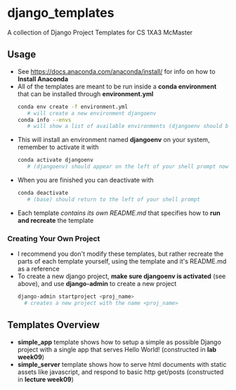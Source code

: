 # django_templates
A collection of Django Project Templates for CS 1XA3 McMaster

## Usage
- See https://docs.anaconda.com/anaconda/install/ for info on how to **Install Anaconda**
- All of the templates are meant to be run inside a **conda environment** that can be installed through **environment.yml**
  ```bash
  conda env create -f environment.yml
     # will create a new environment djangoenv
  conda info --envs
     # will show a list of available environments (djangoenv should be listed now)
  ```
- This will install an environment named **djangoenv** on your system, remember to activate it with
  ```bash
  conda activate djangoenv
     # (djangoenv) should appear on the left of your shell prompt now
  ```
- When you are finished you can deactivate with
  ```bash
  conda deactivate
     # (base) should return to the left of your shell prompt
  ```
- Each template *contains its own README.md* that specifies how to **run and recreate** the template

### Creating Your Own Project
- I recommend you don't modify these templates, but rather recreate the parts of
  each template yourself, using the template and it's README.md as a reference
- To create a new django project, **make sure djangoenv is activated** (see
  above), and use **django-admin** to create a new project
  ```bash
  django-admin startproject <proj_name>
    # creates a new project with the name <proj_name>
  ```

## Templates Overview
  - **simple_app** template shows how to setup a simple as possible Django
    project with a single app that serves Hello World! (constructed in **lab week09**)
  - **simple_server** template shows how to serve html documents with static
    assets like javascript, and respond to basic http get/posts (constructed in
    **lecture week09**)
